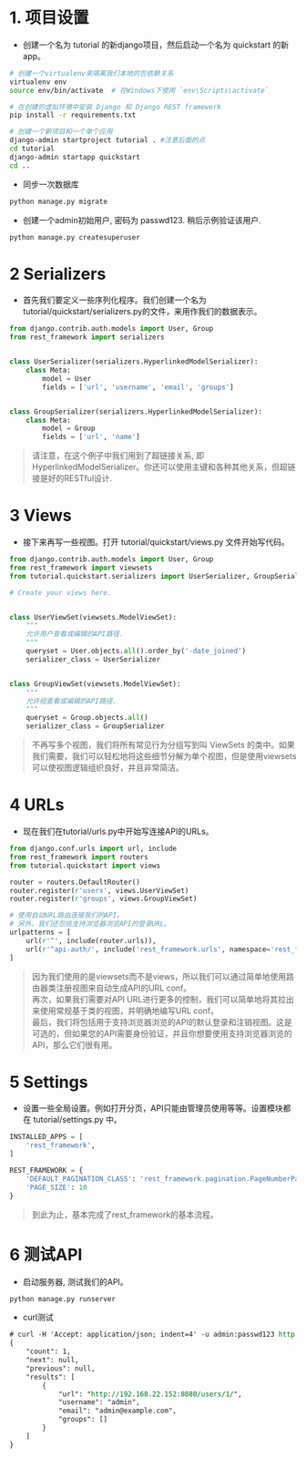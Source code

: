 # 1. 项目设置
+ 创建一个名为 tutorial 的新django项目，然后启动一个名为 quickstart 的新app。
```bash
# 创建一个virtualenv来隔离我们本地的包依赖关系
virtualenv env
source env/bin/activate  # 在Windows下使用 `env\Scripts\activate`

# 在创建的虚拟环境中安装 Django 和 Django REST framework
pip install -r requirements.txt

# 创建一个新项目和一个单个应用
django-admin startproject tutorial . #注意后面的点
cd tutorial
django-admin startapp quickstart
cd ..
```

+ 同步一次数据库
```bash
python manage.py migrate
```

+ 创建一个admin初始用户, 密码为 passwd123. 稍后示例验证该用户.
```bash
python manage.py createsuperuser
```

# 2 Serializers
+ 首先我们要定义一些序列化程序。我们创建一个名为 tutorial/quickstart/serializers.py的文件，来用作我们的数据表示。
```python
from django.contrib.auth.models import User, Group
from rest_framework import serializers


class UserSerializer(serializers.HyperlinkedModelSerializer):
    class Meta:
        model = User
        fields = ['url', 'username', 'email', 'groups']


class GroupSerializer(serializers.HyperlinkedModelSerializer):
    class Meta:
        model = Group
        fields = ['url', 'name']
```
>请注意，在这个例子中我们用到了超链接关系, 即 HyperlinkedModelSerializer。你还可以使用主键和各种其他关系，但超链接是好的RESTful设计.

# 3 Views
+ 接下来再写一些视图。打开 tutorial/quickstart/views.py 文件开始写代码。
```python
from django.contrib.auth.models import User, Group
from rest_framework import viewsets
from tutorial.quickstart.serializers import UserSerializer, GroupSerializer

# Create your views here.


class UserViewSet(viewsets.ModelViewSet):
    """
    允许用户查看或编辑的API路径.
    """
    queryset = User.objects.all().order_by('-date_joined')
    serializer_class = UserSerializer


class GroupViewSet(viewsets.ModelViewSet):
    """
    允许组查看或编辑的API路径.
    """
    queryset = Group.objects.all()
    serializer_class = GroupSerializer
```
>不再写多个视图，我们将所有常见行为分组写到叫 ViewSets 的类中。如果我们需要，我们可以轻松地将这些细节分解为单个视图，但是使用viewsets可以使视图逻辑组织良好，并且非常简洁。

# 4 URLs
+ 现在我们在tutorial/urls.py中开始写连接API的URLs。
```python
from django.conf.urls import url, include
from rest_framework import routers
from tutorial.quickstart import views

router = routers.DefaultRouter()
router.register(r'users', views.UserViewSet)
router.register(r'groups', views.GroupViewSet)

# 使用自动URL路由连接我们的API。
# 另外，我们还包括支持浏览器浏览API的登录URL。
urlpatterns = [
    url(r'^', include(router.urls)),
    url(r'^api-auth/', include('rest_framework.urls', namespace='rest_framework'))
]
```
>因为我们使用的是viewsets而不是views，所以我们可以通过简单地使用路由器类注册视图来自动生成API的URL conf。 <br>
>再次，如果我们需要对API URL进行更多的控制，我们可以简单地将其拉出来使用常规基于类的视图，并明确地编写URL conf。 <br>
>最后，我们将包括用于支持浏览器浏览的API的默认登录和注销视图。这是可选的，但如果您的API需要身份验证，并且你想要使用支持浏览器浏览的API，那么它们很有用。

# 5 Settings
+ 设置一些全局设置。例如打开分页，API只能由管理员使用等等。设置模块都在 tutorial/settings.py 中。
```python
INSTALLED_APPS = [
    'rest_framework',
]

REST_FRAMEWORK = {
    'DEFAULT_PAGINATION_CLASS': 'rest_framework.pagination.PageNumberPagination',
    'PAGE_SIZE': 10
}
```
>到此为止，基本完成了rest_framework的基本流程。

# 6 测试API
+ 启动服务器, 测试我们的API。
```bash
python manage.py runserver
```
+ curl测试
```rest
# curl -H 'Accept: application/json; indent=4' -u admin:passwd123 http://192.168.22.152:8080/users/
{
    "count": 1,
    "next": null,
    "previous": null,
    "results": [
        {
            "url": "http://192.168.22.152:8080/users/1/",
            "username": "admin",
            "email": "admin@example.com",
            "groups": []
        }
    ]
}
```
